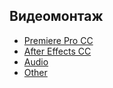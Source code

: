 ## Видеомонтаж

- [Premiere Pro CC](video_editing/premiere_pro_cc/README.md)
- [After Effects CC](video_editing/after_effects_cc/README.md)
- [Audio](video_editing/audio/README.md)
- [Оther](video_editing/other/README.md)